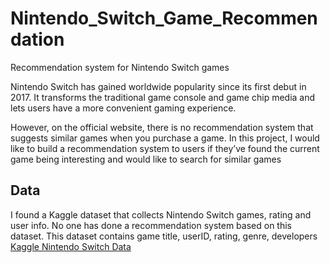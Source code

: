 # Nintendo_Switch_Game_Recommendation
Recommendation system for Nintendo Switch games

Nintendo Switch has gained worldwide popularity since its first debut in 2017. It transforms the traditional game console and game chip media and lets users have a more convenient gaming experience. 

However, on the official website, there is no recommendation system that suggests similar games when you purchase a game. In this project, I would like to build a recommendation system to users if they’ve found the current game being interesting and would like to search for similar games

## Data
I found a Kaggle dataset that collects Nintendo Switch games, rating and user info. No one has done a recommendation system based on this dataset. This dataset contains game title, userID, rating, genre, developers
[Kaggle Nintendo Switch Data](https://www.kaggle.com/datasets/mrmorj/nintendo-games-dataset)
